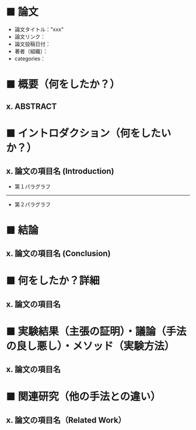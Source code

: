 # ■ 論文
- 論文タイトル："xxx"
- 論文リンク：
- 論文投稿日付：
- 著者（組織）：
- categories：

# ■ 概要（何をしたか？）

## x. ABSTRACT


# ■ イントロダクション（何をしたいか？）

## x. 論文の項目名 (Introduction)

- 第１パラグラフ

---

- 第２パラグラフ

# ■ 結論

## x. 論文の項目名 (Conclusion)


# ■ 何をしたか？詳細

## x. 論文の項目名


# ■ 実験結果（主張の証明）・議論（手法の良し悪し）・メソッド（実験方法）

## x. 論文の項目名


# ■ 関連研究（他の手法との違い）

## x. 論文の項目名（Related Work）


